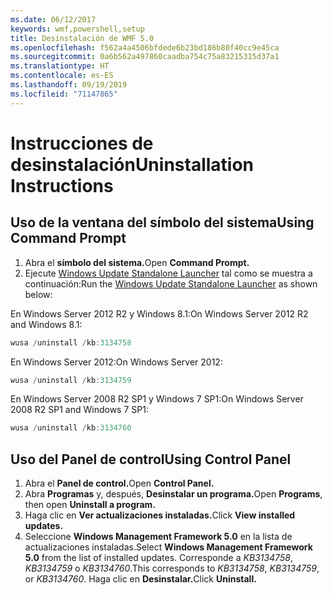 ```yaml
---
ms.date: 06/12/2017
keywords: wmf,powershell,setup
title: Desinstalación de WMF 5.0
ms.openlocfilehash: f562a4a4506bfdede6b23bd186b80f40cc9e45ca
ms.sourcegitcommit: 0a6b562a497860caadba754c75a83215315d37a1
ms.translationtype: HT
ms.contentlocale: es-ES
ms.lasthandoff: 09/19/2019
ms.locfileid: "71147865"
---
```

# <a name="uninstallation-instructions"></a><span data-ttu-id="43fd0-103">Instrucciones de desinstalación</span><span class="sxs-lookup"><span data-stu-id="43fd0-103">Uninstallation Instructions</span></span>

## <a name="using-command-prompt"></a><span data-ttu-id="43fd0-104">Uso de la ventana del símbolo del sistema</span><span class="sxs-lookup"><span data-stu-id="43fd0-104">Using Command Prompt</span></span>

1. <span data-ttu-id="43fd0-105">Abra el **símbolo del sistema.**</span><span class="sxs-lookup"><span data-stu-id="43fd0-105">Open **Command Prompt.**</span></span>
2. <span data-ttu-id="43fd0-106">Ejecute [Windows Update Standalone Launcher](https://support.microsoft.com/en-us/kb/934307) tal como se muestra a continuación:</span><span class="sxs-lookup"><span data-stu-id="43fd0-106">Run the [Windows Update Standalone Launcher](https://support.microsoft.com/en-us/kb/934307) as shown below:</span></span>

<span data-ttu-id="43fd0-107">En Windows Server 2012 R2 y Windows 8.1:</span><span class="sxs-lookup"><span data-stu-id="43fd0-107">On Windows Server 2012 R2 and Windows 8.1:</span></span>

```powershell
wusa /uninstall /kb:3134758
```

<span data-ttu-id="43fd0-108">En Windows Server 2012:</span><span class="sxs-lookup"><span data-stu-id="43fd0-108">On Windows Server 2012:</span></span>

```powershell
wusa /uninstall /kb:3134759
```

<span data-ttu-id="43fd0-109">En Windows Server 2008 R2 SP1 y Windows 7 SP1:</span><span class="sxs-lookup"><span data-stu-id="43fd0-109">On Windows Server 2008 R2 SP1 and Windows 7 SP1:</span></span>

```powershell
wusa /uninstall /kb:3134760
```

## <a name="using-control-panel"></a><span data-ttu-id="43fd0-110">Uso del Panel de control</span><span class="sxs-lookup"><span data-stu-id="43fd0-110">Using Control Panel</span></span>

1. <span data-ttu-id="43fd0-111">Abra el **Panel de control.**</span><span class="sxs-lookup"><span data-stu-id="43fd0-111">Open **Control Panel.**</span></span>
2. <span data-ttu-id="43fd0-112">Abra **Programas** y, después, **Desinstalar un programa.**</span><span class="sxs-lookup"><span data-stu-id="43fd0-112">Open **Programs**, then open **Uninstall a program.**</span></span>
3. <span data-ttu-id="43fd0-113">Haga clic en **Ver actualizaciones instaladas.**</span><span class="sxs-lookup"><span data-stu-id="43fd0-113">Click **View installed updates.**</span></span>
4. <span data-ttu-id="43fd0-114">Seleccione **Windows Management Framework 5.0** en la lista de actualizaciones instaladas.</span><span class="sxs-lookup"><span data-stu-id="43fd0-114">Select **Windows Management Framework 5.0** from the list of installed updates.</span></span> <span data-ttu-id="43fd0-115">Corresponde a *KB3134758*, *KB3134759* o *KB3134760*.</span><span class="sxs-lookup"><span data-stu-id="43fd0-115">This corresponds to *KB3134758*, *KB3134759*, or *KB3134760*.</span></span> <span data-ttu-id="43fd0-116">Haga clic en **Desinstalar.**</span><span class="sxs-lookup"><span data-stu-id="43fd0-116">Click **Uninstall.**</span></span>
